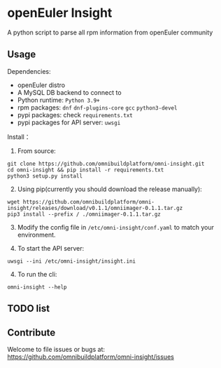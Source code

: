# openEuler Insight
A python script to parse all rpm information from openEuler community

## Usage
Dependencies: 
- openEuler distro
- A MySQL DB backend to connect to
- Python runtime: `Python 3.9+`
- rpm packages: `dnf` `dnf-plugins-core` `gcc` `python3-devel`
- pypi packages: check `requirements.txt`
- pypi packages for API server: `uwsgi`

Install：

1. From source:
```shell
git clone https://github.com/omnibuildplatform/omni-insight.git
cd omni-insight && pip install -r requirements.txt
python3 setup.py install
```

2. Using pip(currently you should download the release manually):
```shell
wget https://github.com/omnibuildplatform/omni-insight/releases/download/v0.1.1/omniimager-0.1.1.tar.gz
pip3 install --prefix / ./omniimager-0.1.1.tar.gz
```

3. Modify the config file in `/etc/omni-insight/conf.yaml` to match your environment.

4. To start the API server:
```shell
uwsgi --ini /etc/omni-insight/insight.ini
```

4. To run the cli:
```shell
omni-insight --help
```

## TODO list



## Contribute

Welcome to file issues or bugs at:
https://github.com/omnibuildplatform/omni-insight/issues